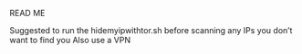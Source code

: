 READ ME

Suggested to run the hidemyipwithtor.sh before scanning any IPs you don’t want to find you
Also use a VPN

